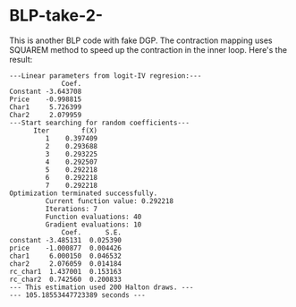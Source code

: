 # BLP-take-2-
This is another BLP code with fake DGP. The contraction mapping uses SQUAREM method to speed up the contraction in the inner loop. 
Here's the result:
```
---Linear parameters from logit-IV regresion:---
             Coef.
Constant -3.643708
Price    -0.998815
Char1     5.726399
Char2     2.079959
---Start searching for random coefficients---
      Iter        f(X)
         1    0.397409
         2    0.293688
         3    0.293225
         4    0.292507
         5    0.292218
         6    0.292218
         7    0.292218
Optimization terminated successfully.
         Current function value: 0.292218
         Iterations: 7
         Function evaluations: 40
         Gradient evaluations: 10
             Coef.      S.E.
constant -3.485131  0.025390
price    -1.000877  0.004426
char1     6.000150  0.046532
char2     2.076059  0.014184
rc_char1  1.437001  0.153163
rc_char2  0.742560  0.200833
--- This estimation used 200 Halton draws. ---
--- 105.18553447723389 seconds ---
```
